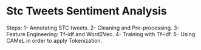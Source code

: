 # Stc Tweets Sentiment Analysis
Steps:
1- Annotating STC tweets.
2- Cleaning and Pre-processing.
3- Feature Engineering: Tf-idf and Word2Vec.
4- Training with Tf-idf.
5-  Using CAMeL in order to apply Tokenization.
